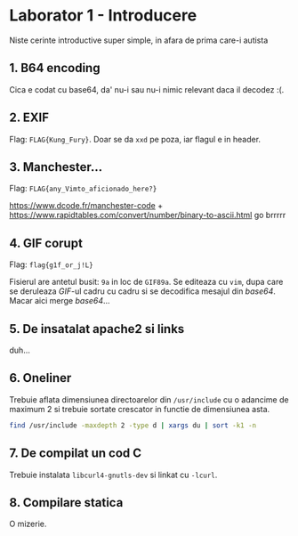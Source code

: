 # Laborator 1 - Introducere
Niste cerinte introductive super simple, in afara de prima care-i autista

## 1. B64 encoding
Cica e codat cu base64, da' nu-i sau nu-i nimic relevant daca il decodez :(.


## 2. EXIF
Flag: `FLAG{Kung_Fury}`.
Doar se da `xxd` pe poza, iar flagul e in header.


## 3. Manchester...
Flag: `FLAG{any_Vimto_aficionado_here?}`

https://www.dcode.fr/manchester-code +
https://www.rapidtables.com/convert/number/binary-to-ascii.html go brrrrr


## 4. GIF corupt
Flag: `flag{g1f_or_j!L}`

Fisierul are antetul busit: `9a` in loc de `GIF89a`. Se editeaza cu `vim`, dupa
care se deruleaza *GIF*-ul cadru cu cadru si se decodifica mesajul din
*base64*. Macar aici merge *base64*...


## 5. De insatalat apache2 si links
duh...


## 6. Oneliner
Trebuie aflata dimensiunea directoarelor din `/usr/include` cu o adancime de
maximum 2 si trebuie sortate crescator in functie de dimensiunea asta.

```bash
find /usr/include -maxdepth 2 -type d | xargs du | sort -k1 -n
```


## 7. De compilat un cod C
Trebuie instalata `libcurl4-gnutls-dev` si linkat cu `-lcurl`.


## 8. Compilare statica
O mizerie.
